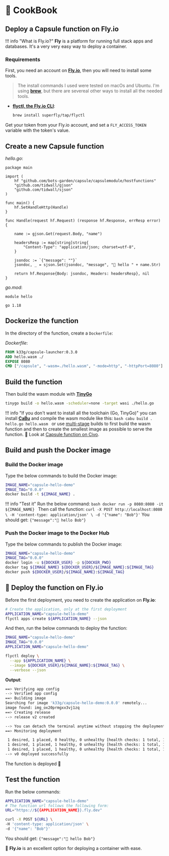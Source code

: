 # 🥘 CookBook

## Deploy a Capsule function on Fly.io

!!! info "What is Fly.io?"
    **Fly** is a platform for running full stack apps and databases.
    It's a very very easy way to deploy a container.

### Requirements

First, you need an account on **[Fly.io](https://fly.io/)**, then you will need to install some tools.

> The install commands I used were tested on macOs and Ubuntu. I'm using **[brew](https://brew.sh/)**, but there are severeal other ways to install all the needed tools.

- **[flyctl, the Fly.io CLI](https://fly.io/docs/hands-on/install-flyctl/)**:
  ```bash
  brew install superfly/tap/flyctl
  ```

Get your token from your Fly.io account, and set a `FLY_ACCESS_TOKEN` variable with the token's value.

## Create a new Capsule function

*hello.go*:
```golang
package main

import (
	hf "github.com/bots-garden/capsule/capsulemodule/hostfunctions"
	"github.com/tidwall/gjson"
	"github.com/tidwall/sjson"
)

func main() {
	hf.SetHandleHttp(Handle)
}

func Handle(request hf.Request) (response hf.Response, errResp error) {

	name := gjson.Get(request.Body, "name")

	headersResp := map[string]string{
		"Content-Type": "application/json; charset=utf-8",
	}

	jsondoc := `{"message": ""}`
	jsondoc, _ = sjson.Set(jsondoc, "message", "👋 hello " + name.Str)

	return hf.Response{Body: jsondoc, Headers: headersResp}, nil
}

```

*go.mod*:
```text
module hello

go 1.18
```

## Dockerize the function

In the directory of the function, create a `Dockerfile`:

*Dockerfile*:
```dockerfile
FROM k33g/capsule-launcher:0.3.0
ADD hello.wasm ./
EXPOSE 8080
CMD ["/capsule", "-wasm=./hello.wasm", "-mode=http", "-httpPort=8080"]
```

## Build the function

Then build the wasm module with **[TinyGo](https://tinygo.org/)**
```bash
tinygo build -o hello.wasm -scheduler=none -target wasi ./hello.go
```

!!! info "If you don't want to install all the toolchain (Go, TinyGo)"
    you can install **[CaBu](getting-started-cabu-inst.md)** and compile the wasm module like this:
    ```bash
    cabu build . hello.go hello.wasm
    ```
    or use [multi-stage](https://docs.docker.com/build/building/multi-stage/) builds to first build the wasm function and then to create the smallest image as possible to serve the function. 👀 Look at [Capsule function on Civo](cookbook-fly.md).

## Build and push the Docker image

### Build the Docker image

Type the below commands to build the Docker image:
```bash
IMAGE_NAME="capsule-hello-demo"
IMAGE_TAG="0.0.0"
docker build -t ${IMAGE_NAME} .
```
!!! info "Test it"
    Run the below command:
    ```bash
    docker run -p 8080:8080 -it ${IMAGE_NAME}
    ```
    Then call the function:
    ```
    curl -X POST http://localhost:8080 \
    -H 'content-type: application/json' \
    -d '{"name": "Bob"}'
    ```
    You should get: `{"message":"👋 hello Bob"}`

### Push the Docker image to the Docker Hub

Type the below commands to publish the Docker image:
```bash
IMAGE_NAME="capsule-hello-demo"
IMAGE_TAG="0.0.0"
docker login -u ${DOCKER_USER} -p ${DOCKER_PWD}
docker tag ${IMAGE_NAME} ${DOCKER_USER}/${IMAGE_NAME}:${IMAGE_TAG}
docker push ${DOCKER_USER}/${IMAGE_NAME}:${IMAGE_TAG}
```

## 🚀 Deploy the function on Fly.io

Before the first deployment, you need to create the application on **Fly.io**:
```bash
# Create the application, only at the first deployment
APPLICATION_NAME="capsule-hello-demo"
flyctl apps create ${APPLICATION_NAME} --json
```

And then, run the below commands to deploy the function:

```bash
IMAGE_NAME="capsule-hello-demo"
IMAGE_TAG="0.0.0"
APPLICATION_NAME="capsule-hello-demo"

flyctl deploy \
  --app ${APPLICATION_NAME} \
  --image ${DOCKER_USER}/${IMAGE_NAME}:${IMAGE_TAG} \
  --verbose --json
```

**Output**:
```bash
==> Verifying app config
--> Verified app config
==> Building image
Searching for image 'k33g/capsule-hello-demo:0.0.0' remotely...
image found: img_ox20prmgxx3vj1zq
==> Creating release
--> release v2 created

--> You can detach the terminal anytime without stopping the deployment
==> Monitoring deployment

 1 desired, 1 placed, 0 healthy, 0 unhealthy [health checks: 1 total, 1 pa
 1 desired, 1 placed, 1 healthy, 0 unhealthy [health checks: 1 total, 1 pa
 1 desired, 1 placed, 1 healthy, 0 unhealthy [health checks: 1 total, 1 passing]
--> v0 deployed successfully
```

The function is deployed 🎉

## Test the function

Run the below commands:
```bash
APPLICATION_NAME="capsule-hello-demo"
# The function url follows the following form:
URL="https://${{APPLICATION_NAME}}.fly.dev"

curl -X POST ${URL} \
-H 'content-type: application/json' \
-d '{"name": "Bob"}'
```
You should get: `{"message":"👋 hello Bob"}`

🎉 **Fly.io** is an excellent option for deploying a container with ease.



